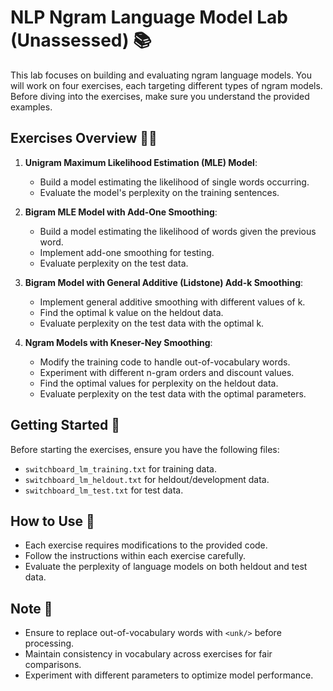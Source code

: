 # NLP Ngram Language Model Lab (Unassessed) 📚

This lab focuses on building and evaluating ngram language models. You will work on four exercises, each targeting different types of ngram models. Before diving into the exercises, make sure you understand the provided examples.

## Exercises Overview 🏋️‍♂️

1. **Unigram Maximum Likelihood Estimation (MLE) Model**:
   - Build a model estimating the likelihood of single words occurring.
   - Evaluate the model's perplexity on the training sentences.
   
2. **Bigram MLE Model with Add-One Smoothing**:
   - Build a model estimating the likelihood of words given the previous word.
   - Implement add-one smoothing for testing.
   - Evaluate perplexity on the test data.

3. **Bigram Model with General Additive (Lidstone) Add-k Smoothing**:
   - Implement general additive smoothing with different values of k.
   - Find the optimal k value on the heldout data.
   - Evaluate perplexity on the test data with the optimal k.

4. **Ngram Models with Kneser-Ney Smoothing**:
   - Modify the training code to handle out-of-vocabulary words.
   - Experiment with different n-gram orders and discount values.
   - Find the optimal values for perplexity on the heldout data.
   - Evaluate perplexity on the test data with the optimal parameters.

## Getting Started 🚀

Before starting the exercises, ensure you have the following files:
- `switchboard_lm_training.txt` for training data.
- `switchboard_lm_heldout.txt` for heldout/development data.
- `switchboard_lm_test.txt` for test data.

## How to Use 📝

- Each exercise requires modifications to the provided code.
- Follow the instructions within each exercise carefully.
- Evaluate the perplexity of language models on both heldout and test data.

## Note 📌

- Ensure to replace out-of-vocabulary words with `<unk/>` before processing.
- Maintain consistency in vocabulary across exercises for fair comparisons.
- Experiment with different parameters to optimize model performance.
